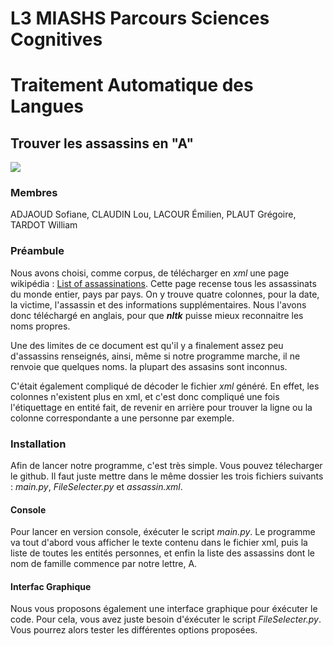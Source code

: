 # L3 MIASHS Parcours Sciences Cognitives
# Traitement Automatique des Langues
## Trouver les assassins en "A"

<img src="https://pbs.twimg.com/profile_images/1005007318558347264/RUwbCB00_400x400.jpg">

### Membres
ADJAOUD Sofiane, CLAUDIN Lou, LACOUR Émilien, PLAUT Grégoire, TARDOT William

### Préambule
Nous avons choisi, comme corpus, de télécharger en <i>xml</i> une page wikipédia : <a href="https://en.wikipedia.org/wiki/List_of_assassinations">List of assassinations</a>. Cette page recense tous les assassinats du monde entier, pays par pays. On y trouve quatre colonnes, pour la date, la victime, l'assassin et des informations supplémentaires. Nous l'avons donc téléchargé en anglais, pour que <b><i>nltk</i></b> puisse mieux reconnaitre les noms propres.

Une des limites de ce document est qu'il y a finalement assez peu d'assassins renseignés, ainsi, même si notre programme marche, il ne renvoie que quelques noms. la plupart des assasins sont inconnus.

C'était également compliqué de décoder le fichier <i>xml</i> généré. En effet, les colonnes n'existent plus en xml, et c'est donc compliqué une fois l'étiquettage en entité fait, de revenir en arrière pour trouver la ligne ou la colonne correspondante a une personne par exemple. 

### Installation
Afin de lancer notre programme, c'est très simple. Vous pouvez télecharger le github. Il faut juste mettre dans le même dossier les trois fichiers suivants : <i>main.py</i>, <i>FileSelecter.py</i> et <i>assassin.xml</i>.

#### Console
Pour lancer en version console, éxécuter le script <i>main.py</i>. Le programme va tout d'abord vous afficher le texte contenu dans le fichier xml, puis la liste de toutes les entités personnes, et enfin la liste des assassins dont le nom de famille commence par notre lettre, A.

#### Interfac Graphique
Nous vous proposons également une interface graphique pour éxécuter le code. Pour cela, vous avez juste besoin d'éxécuter le script <i>FileSelecter.py</i>. Vous pourrez alors tester les différentes options proposées.

